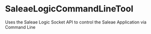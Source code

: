 # SaleaeLogicCommandLineTool
Uses the Saleae Logic Socket API to control the Saleae Application via Command Line
